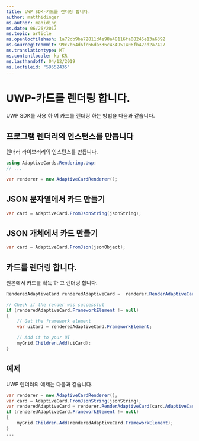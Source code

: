 ```yaml
---
title: UWP SDK-카드를 렌더링 합니다.
author: matthidinger
ms.author: mahiding
ms.date: 06/26/2017
ms.topic: article
ms.openlocfilehash: 1a72cb9ba72811d4e98a48116fa08245e13a6392
ms.sourcegitcommit: 99c7b64d6fc66da336c454951406fb42cd2a7427
ms.translationtype: MT
ms.contentlocale: ko-KR
ms.lasthandoff: 04/12/2019
ms.locfileid: "59552435"
---
```

# <a name="render-a-card---uwp"></a>UWP-카드를 렌더링 합니다.

UWP SDK를 사용 하 여 카드를 렌더링 하는 방법을 다음과 같습니다.

## <a name="create-an-instance-of-your-renderer"></a>프로그램 렌더러의 인스턴스를 만듭니다

렌더러 라이브러리의 인스턴스를 만듭니다. 

```csharp
using AdaptiveCards.Rendering.Uwp;
// ...

var renderer = new AdaptiveCardRenderer();
```

## <a name="create-a-card-from-a-json-string"></a>JSON 문자열에서 카드 만들기

```csharp
var card = AdaptiveCard.FromJsonString(jsonString);
```

## <a name="create-a-card-from-a-json-object"></a>JSON 개체에서 카드 만들기

```csharp
var card = AdaptiveCard.FromJson(jsonObject);
```

## <a name="render-a-card"></a>카드를 렌더링 합니다.

원본에서 카드를 획득 하 고 렌더링 합니다.

```csharp
RenderedAdaptiveCard renderedAdaptiveCard =  renderer.RenderAdaptiveCard(card);

// Check if the render was successful
if (renderedAdaptiveCard.FrameworkElement != null)
{
    // Get the framework element
    var uiCard = renderedAdaptiveCard.FrameworkElement;

    // Add it to your UI
    myGrid.Children.Add(uiCard);
}
```

## <a name="example"></a>예제

UWP 렌더러의 예제는 다음과 같습니다.

```csharp
var renderer = new AdaptiveCardRenderer();
var card = AdaptiveCard.FromJsonString(jsonString);
var renderedAdaptiveCard = renderer.RenderAdaptiveCard(card.AdaptiveCard);
if (renderedAdaptiveCard.FrameworkElement != null)
{
    myGrid.Children.Add(renderedAdaptiveCard.FrameworkElement);
}
...
```